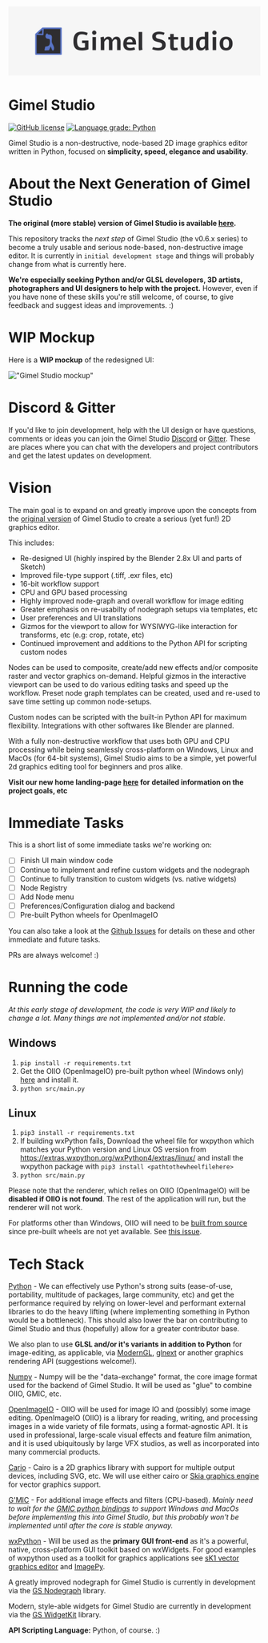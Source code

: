 !["Gimel Studio banner"](/assets/banner/banner.png "Gimel Studio")

Gimel Studio
============

[![GitHub license](https://img.shields.io/github/license/GimelStudio/GimelStudio?color=light-green)](https://github.com/GimelStudio/GimelStudio/blob/master/LICENSE)
[![Language grade: Python](https://img.shields.io/lgtm/grade/python/g/GimelStudio/GimelStudio.svg?logo=lgtm&logoWidth=18)](https://lgtm.com/projects/g/GimelStudio/GimelStudio/context:python)

Gimel Studio is a non-destructive, node-based 2D image graphics editor written in Python, focused on **simplicity, speed, elegance and usability**.


# About the Next Generation of Gimel Studio

**The original (more stable) version of Gimel Studio is available [here](https://github.com/Correct-Syntax/Gimel-Studio).**

This repository tracks the *next step* of Gimel Studio (the v0.6.x series) to become a truly usable and serious node-based, non-destructive image editor. It is currently in ``initial development stage`` and things will probably change from what is currently here. 

**We're especially seeking Python and/or GLSL developers, 3D artists, photographers and UI designers to help with the project.** However, even if you have none of these skills you're still welcome, of course, to give feedback and suggest ideas and improvements. :)


# WIP Mockup

Here is a **WIP mockup** of the redesigned UI:

!["Gimel Studio mockup"](https://i.ibb.co/1ZdrWfT/wip-ui-revision3.png "Gimel Studio")


# Discord & Gitter

If you'd like to join development, help with the UI design or have questions, comments or ideas you can join the Gimel Studio [Discord](https://discord.gg/RqwbDrVDpK) or [Gitter](https://gitter.im/Gimel-Studio/community). These are places where you can chat with the developers and project contributors and get the latest updates on development.


# Vision

The main goal is to expand on and greatly improve upon the concepts from the [original version](https://github.com/Correct-Syntax/Gimel-Studio) of Gimel Studio to create a serious (yet fun!) 2D graphics editor. 

This includes:

- Re-designed UI (highly inspired by the Blender 2.8x UI and parts of Sketch)
- Improved file-type support (.tiff, .exr files, etc)
- 16-bit workflow support
- CPU and GPU based processing
- Highly improved node-graph and overall workflow for image editing
- Greater emphasis on re-usabilty of nodegraph setups via templates, etc
- User preferences and UI translations
- Gizmos for the viewport to allow for WYSIWYG-like interaction for transforms, etc (e.g: crop, rotate, etc)
- Continued improvement and additions to the Python API for scripting custom nodes

Nodes can be used to composite, create/add new effects and/or composite raster and vector graphics on-demand. Helpful gizmos in the interactive viewport can be used to do various editing tasks and speed up the workflow. Preset node graph templates can be created, used and re-used to save time setting up common node-setups. 

Custom nodes can be scripted with the built-in Python API for maximum flexibility. Integrations with other softwares like Blender are planned.

With a fully non-destructive workflow that uses both GPU and CPU processing while being seamlessly cross-platform on Windows, Linux and MacOs (for 64-bit systems), Gimel Studio aims to be a simple, yet powerful 2d graphics editing tool for beginners and pros alike.

**Visit our new home landing-page [here](https://gimelstudio.github.io) for detailed information on the project goals, etc**


# Immediate Tasks

This is a short list of some immediate tasks we're working on:

- [ ] Finish UI main window code
- [ ] Continue to implement and refine custom widgets and the nodegraph
- [ ] Continue to fully transition to custom widgets (vs. native widgets)
- [ ] Node Registry 
- [ ] Add Node menu
- [ ] Preferences/Configuration dialog and backend
- [ ] Pre-built Python wheels for OpenImageIO

You can also take a look at the [Github Issues](https://github.com/GimelStudio/GimelStudio/issues) for details on these and other immediate and future tasks. 

PRs are always welcome! :)


# Running the code

*At this early stage of development, the code is very WIP and likely to change a lot. Many things are not implemented and/or not stable.*

## Windows

1. ``pip install -r requirements.txt``
2. Get the OIIO (OpenImageIO) pre-built python wheel (Windows only) [here](https://www.lfd.uci.edu/~gohlke/pythonlibs/#openimageio) and install it.
3. ``python src/main.py``

## Linux

1. ``pip3 install -r requirements.txt``
2. If building wxPython fails, Download the wheel file for wxpython which matches your Python version and Linux OS version from https://extras.wxpython.org/wxPython4/extras/linux/ and install the wxpython package with ``pip3 install <pathtothewheelfilehere>``
3. ``python src/main.py``

Please note that the renderer, which relies on OIIO (OpenImageIO) will be **disabled if OIIO is not found**. The rest of the application will run, but the renderer will not work.

For platforms other than Windows, OIIO will need to be [built from source](https://github.com/OpenImageIO/oiio/blob/master/INSTALL.md#building-from-source) since pre-built wheels are not yet available. See [this issue](https://github.com/GimelStudio/GimelStudio/issues/1).


# Tech Stack

[Python](https://python.org) - We can effectively use Python's strong suits (ease-of-use, portability, multitude of packages, large community, etc) and get the performance required by relying on lower-level and performant external libraries to do the heavy lifting (where implementing something in Python would be a bottleneck). This should also lower the bar on contributing to Gimel Studio and thus (hopefully) allow for a greater contributor base.

We also plan to use **GLSL and/or it's variants in addition to Python** for image-editing, as applicable, via [ModernGL](https://github.com/moderngl/moderngl), [glnext](https://github.com/cprogrammer1994/glnext) or another graphics rendering API (suggestions welcome!).

[Numpy](https://numpy.org/) - Numpy will be the "data-exchange" format, the core image format used for the backend of Gimel Studio. It will be used as "glue" to combine OIIO, GMIC, etc.

[OpenImageIO](https://openimageio.readthedocs.io/en/release-2.2.8.0/) - OIIO will be used for image IO and (possibly) some image editing. OpenImageIO (OIIO) is a library for reading, writing, and processing images in a wide variety of file formats, using a format-agnostic API. It is used in professional, large-scale visual effects and feature film animation, and it is used ubiquitously by large VFX studios, as well as incorporated into many commercial products.

[Cario](https://pycairo.readthedocs.io/en/latest/) - Cairo is a 2D graphics library with support for multiple output devices, including SVG, etc. We will use either cairo or [Skia graphics engine](https://skia.org/) for vector graphics support.

[G'MIC](https://gmic.eu/) - For additional image effects and filters (CPU-based). *Mainly need to wait for the [GMIC python bindings](https://github.com/myselfhimself/gmic-py) to support Windows and MacOs before implementing this into Gimel Studio, but this probably won't be implemented until after the core is stable anyway.*

[wxPython](https://wxpython.org) -  Will be used as the **primary GUI front-end** as it's a powerful, native, cross-platform GUI toolkit based on wxWidgets. For good examples of wxpython used as a toolkit for graphics applications see [sK1 vector graphics editor](https://sk1project.net/) and [ImagePy](https://github.com/Image-Py).

A greatly improved nodegraph for Gimel Studio is currently in development via the [GS Nodegraph](https://github.com/GimelStudio/gsnodegraph) library.

Modern, style-able widgets for Gimel Studio are currently in development via the [GS WidgetKit](https://github.com/GimelStudio/gswidgetkit) library.

**API Scripting Language:** Python, of course. :)